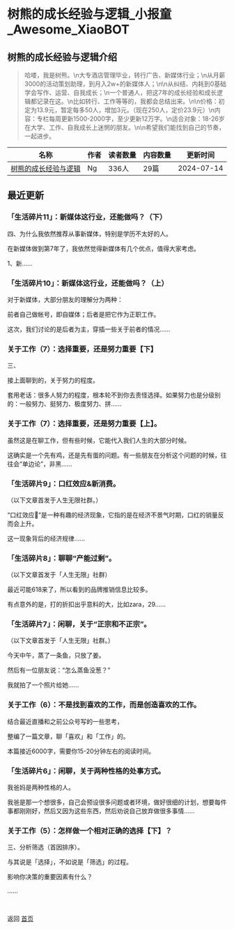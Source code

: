 # 树熊的成长经验与逻辑_小报童_Awesome_XiaoBOT

## 树熊的成长经验与逻辑介绍
> 哈喽，我是树熊。\n大专酒店管理毕业，转行广告、新媒体行业；\n从月薪3000的活动策划助理，到月入2w+的新媒体人；\n\n从纠结、内耗到0基础学会写作、运营、自我成长；\n一个普通人，把这7年的成长经验和成长逻辑都记录在这。\n比如转行、工作等等的，我都会总结出来。\n\n价格：初定为13.9元，暂定每多50人，增加3元。（现在250人，定价23.9元）\n内容：专栏每周更新1500-2000字，至少更新12万字。\n适合对象：18-26岁在大学、工作、自我成长上迷惘的朋友。\n\n希望我们能找到自己的节奏，一起进步。  
  


|名称|作者|读者数量|内容数量|更新时间|
|---|---|---|---|---|
|[树熊的成长经验与逻辑](https://xiaobot.net/p/SXSXSX?refer=0b133df9-27dc-423b-8101-639049001c13)|Ng|336人|29篇|2024-07-14|

## 最近更新
### 「生活碎片11」：新媒体这行业，还能做吗？（下）

四、为什么我依然推荐从事新媒体，特别是学历不太好的人。

在新媒体做到第7年了，我依然觉得新媒体有几个优点，值得大家考虑。

1、新......

### 「生活碎片10」：新媒体这行业，还能做吗？（上）

对于新媒体，大部分朋友的理解分为两种：

前者自己做帐号，即自媒体；后者是把它作为正职工作。

这次，我们讨论的是后者为主，穿插一些关于前者的情况......

### 关于工作（7）：选择重要，还是努力重要【下】

三、

接上面聊到的，关于努力的程度。

套用老话：很多人努力的程度，根本轮不到你去责怪选择。如果努力也是分级别的：一般努力、挺努力、极度努力、拼......

### 关于工作（7）：选择重要，还是努力重要【上】。

虽然这是在聊工作，但有些时候，它能代入我们人生的大部分时候。

这确实是一个先有鸡，还是先有蛋的问题。有一些朋友在分析这个问题的时候，往往会“单边论”，非黑......

### 「生活碎片9」：口红效应&新消费。

（以下文章首发于人生无限社群。）

“口红效应”是一种有趣的经济现象，它指的是在经济不景气时期，口红的销量反而会上升。

这一现象背后的经济规律......

### 「生活碎片8」：聊聊“产能过剩”。

（以下文章首发于「人生无限」社群）

最近可能618来了，所以看到的品牌推销信息比较多。

有点意外的是，打的折扣出乎意料的大，比如zara，29......

### 「生活碎片7」：闲聊，关于“正宗和不正宗”。

（以下文章首发于「人生无限」社群。）

今天中午，蒸了一条鱼，只放了姜。

然后有一位朋友说：“怎么蒸鱼没葱？”

我就拍了一个照片给她......

### 关于工作（6）：不是找到喜欢的工作，而是创造喜欢的工作。

结合最近直播和之前公众号写的一些思考，

整编了一篇文章，聊「喜欢」和「工作」的。

本篇接近6000字，需要你15-20分钟左右的阅读时间。

### 「生活碎片6」：闲聊，关于两种性格的处事方式。

我爸妈是两种性格的人。

我爸是那一个想很多，自己会预设很多问题或者环境，做好很细的计划，想要每件事都刚刚好，然后又因为这些东西，然后劝说自己放弃做很多事情......

### 关于工作（5）：怎样做一个相对正确的选择【下】？

三、分析筛选（首因排序）。

与其说是「选择」，不如说是「筛选」的过程。

影响你决策的重要因素有什么？

......


<a href="https://github.com/Reno9527/awesome-xiaobot" style="color: white; text-decoration: none;">awesome-xiaobot</a>

返回 [首页](../README.md)
